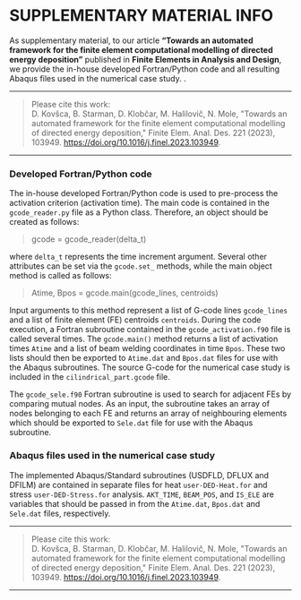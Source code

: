 # SUPPLEMENTARY MATERIAL INFO
As supplementary material, to our article **“Towards an automated framework for the finite element computational modelling of directed energy deposition”** published in **Finite Elements in Analysis and Design**, we provide the in-house developed Fortran/Python code and all resulting Abaqus files used in the numerical case study.
.
***
> Please cite this work:<br>
> D. Kovšca, B. Starman, D. Klobčar, M. Halilovič, N. Mole, "Towards an automated framework for the finite element computational modelling of directed energy deposition," Finite Elem. Anal. Des. 221 (2023), 103949. https://doi.org/10.1016/j.finel.2023.103949.
***
 
### Developed Fortran/Python code
The in-house developed Fortran/Python code is used to pre-process the activation criterion (activation time). The main code is contained in the `gcode_reader.py` file as a Python class. Therefore, an object should be created as follows:

> gcode = gcode_reader(delta_t)
  
where `delta_t` represents the time increment argument. Several other attributes can be set via the `gcode.set_` methods, while the main object method is called as follows:

> Atime, Bpos = gcode.main(gcode_lines, centroids)
  
Input arguments to this method represent a list of G-code lines `gcode_lines` and a list of finite element (FE) centroids `centroids`. During the code execution, a Fortran subroutine contained in the `gcode_activation.f90` file is called several times. The `gcode.main()` method returns a list of activation times `Atime` and a list of beam welding coordinates in time `Bpos`. These two lists should then be exported to `Atime.dat` and `Bpos.dat` files for use with the Abaqus subroutines. The source G-code for the numerical case study is included in the `cilindrical_part.gcode` file.

The `gcode_sele.f90` Fortran subroutine is used to search for adjacent FEs by comparing mutual nodes. As an input, the subroutine takes an array of nodes belonging to each FE and returns an array of neighbouring elements which should be exported to `Sele.dat` file for use with the Abaqus subroutine.

### Abaqus files used in the numerical case study
The implemented Abaqus/Standard subroutines (USDFLD, DFLUX and DFILM) are contained in separate files for heat `user-DED-Heat.for` and stress `user-DED-Stress.for` analysis. `AKT_TIME`, `BEAM_POS`, and `IS_ELE` are variables that should be passed in from the `Atime.dat`, `Bpos.dat` and `Sele.dat` files, respectively.

***
> Please cite this work:<br>
> D. Kovšca, B. Starman, D. Klobčar, M. Halilovič, N. Mole, "Towards an automated framework for the finite element computational modelling of directed energy deposition," Finite Elem. Anal. Des. 221 (2023), 103949. https://doi.org/10.1016/j.finel.2023.103949.
***
